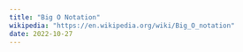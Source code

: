 ```yaml
---
title: "Big O Notation"
wikipedia: "https://en.wikipedia.org/wiki/Big_O_notation"
date: 2022-10-27
---
```


